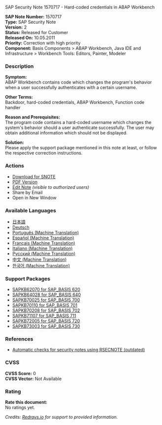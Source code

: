 SAP Security Note 1570717 - Hard-coded credentials in ABAP Workbench

**SAP Note Number:** 1570717  
**Type:** SAP Security Note  
**Version:** 2  
**Status:** Released for Customer  
**Released On:** 10.05.2011  
**Priority:** Correction with high priority  
**Component:** Basis Components > ABAP Workbench, Java IDE and Infrastructure > Workbench Tools: Editors, Painter, Modeler

### Description

**Symptom:**  
ABAP Workbench contains code which changes the program's behavior when a user successfully authenticates with a certain username.

**Other Terms:**  
Backdoor, hard-coded credentials, ABAP Workbench, Function code handler

**Reason and Prerequisites:**  
The program code contains a hard-coded username which changes the system's behavior should a user authenticate successfully. The user may obtain additional information which should not be displayed.

**Solution:**  
Please apply the support package mentioned in this note at least, or follow the respective correction instructions.

### Actions

- [Download for SNOTE](https://notesdownloads.sap.com/note/0040000009317312017)
- [PDF Version](https://userapps.support.sap.com/sap/support/sfm/notes/print/0001570717?language=en-US&token=F9E6DB83D661201133E5F85F499371DE)
- [Edit Note](https://me.sap.com/sap/support/notes/edit/0001570717) *(visible to authorized users)*
- Share by Email
- Open in New Window

### Available Languages

- [日本語](https://me.sap.com/notes/0001570717/J)
- [Deutsch](https://me.sap.com/notes/0001570717/D)
- [Português (Machine Translation)](https://me.sap.com/notes/0001570717/P)
- [Español (Machine Translation)](https://me.sap.com/notes/0001570717/S)
- [Français (Machine Translation)](https://me.sap.com/notes/0001570717/F)
- [Italiano (Machine Translation)](https://me.sap.com/notes/0001570717/I)
- [Русский (Machine Translation)](https://me.sap.com/notes/0001570717/R)
- [中文 (Machine Translation)](https://me.sap.com/notes/0001570717/1)
- [한국어 (Machine Translation)](https://me.sap.com/notes/0001570717/3)

### Support Packages

- [SAPKB62070 for SAP_BASIS 620](https://me.sap.com/supportpackage/SAPKB62070)
- [SAPKB64028 for SAP_BASIS 640](https://me.sap.com/supportpackage/SAPKB64028)
- [SAPKB70025 for SAP_BASIS 700](https://me.sap.com/supportpackage/SAPKB70025)
- [SAPKB70110 for SAP_BASIS 701](https://me.sap.com/supportpackage/SAPKB70110)
- [SAPKB70208 for SAP_BASIS 702](https://me.sap.com/supportpackage/SAPKB70208)
- [SAPKB71107 for SAP_BASIS 711](https://me.sap.com/supportpackage/SAPKB71107)
- [SAPKB72005 for SAP_BASIS 720](https://me.sap.com/supportpackage/SAPKB72005)
- [SAPKB73003 for SAP_BASIS 730](https://me.sap.com/supportpackage/SAPKB73003)

### References

- [Automatic checks for security notes using RSECNOTE (outdated)](https://me.sap.com/notes/888889)

### CVSS

**CVSS Score:** 0  
**CVSS Vector:** Not Available

### Rating

**Rate this document:**  
No ratings yet.

*Credits: [Redrays.io](https://redrays.io) for support to provided information.*